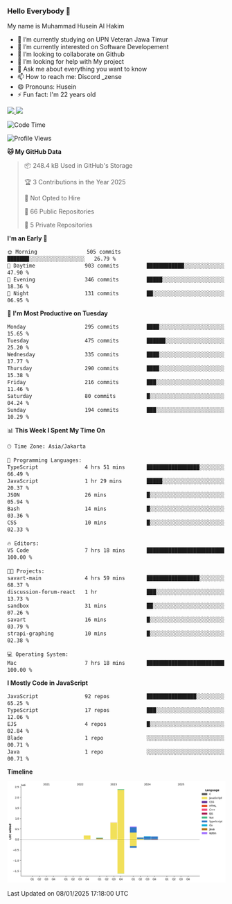 ### Hello Everybody 👋

My name is Muhammad Husein Al Hakim

- 🔭 I’m currently studying on UPN Veteran Jawa Timur
- 🌱 I’m currently interested on Software Developement
- 👯 I’m looking to collaborate on Github
- 🤔 I’m looking for help with My project
- 💬 Ask me about everything you want to know
- 📫 How to reach me: Discord _zense
- 😄 Pronouns: Husein
- ⚡ Fun fact: I'm 22 years old

<p align="left">
<a href="https://github.com/huseinhq">
  <img height="180em" src="https://github-readme-stats-eight-theta.vercel.app/api?username=huseinhq&show_icons=true&theme=algolia&include_all_commits=true&count_private=true"/>
  <img height="180em" src="https://github-readme-stats-eight-theta.vercel.app/api/top-langs/?username=huseinhq&layout=compact&langs_count=8&theme=algolia"/>
</a>
</p>

<!--START_SECTION:waka-->
![Code Time](http://img.shields.io/badge/Code%20Time-1%2C736%20hrs%2018%20mins-blue)

![Profile Views](http://img.shields.io/badge/Profile%20Views-0-blue)

**🐱 My GitHub Data** 

> 📦 248.4 kB Used in GitHub's Storage 
 > 
> 🏆 3 Contributions in the Year 2025
 > 
> 🚫 Not Opted to Hire
 > 
> 📜 66 Public Repositories 
 > 
> 🔑 5 Private Repositories 
 > 
**I'm an Early 🐤** 

```text
🌞 Morning                505 commits         ███████░░░░░░░░░░░░░░░░░░   26.79 % 
🌆 Daytime                903 commits         ████████████░░░░░░░░░░░░░   47.90 % 
🌃 Evening                346 commits         █████░░░░░░░░░░░░░░░░░░░░   18.36 % 
🌙 Night                  131 commits         ██░░░░░░░░░░░░░░░░░░░░░░░   06.95 % 
```
📅 **I'm Most Productive on Tuesday** 

```text
Monday                   295 commits         ████░░░░░░░░░░░░░░░░░░░░░   15.65 % 
Tuesday                  475 commits         ██████░░░░░░░░░░░░░░░░░░░   25.20 % 
Wednesday                335 commits         ████░░░░░░░░░░░░░░░░░░░░░   17.77 % 
Thursday                 290 commits         ████░░░░░░░░░░░░░░░░░░░░░   15.38 % 
Friday                   216 commits         ███░░░░░░░░░░░░░░░░░░░░░░   11.46 % 
Saturday                 80 commits          █░░░░░░░░░░░░░░░░░░░░░░░░   04.24 % 
Sunday                   194 commits         ███░░░░░░░░░░░░░░░░░░░░░░   10.29 % 
```


📊 **This Week I Spent My Time On** 

```text
🕑︎ Time Zone: Asia/Jakarta

💬 Programming Languages: 
TypeScript               4 hrs 51 mins       █████████████████░░░░░░░░   66.49 % 
JavaScript               1 hr 29 mins        █████░░░░░░░░░░░░░░░░░░░░   20.37 % 
JSON                     26 mins             █░░░░░░░░░░░░░░░░░░░░░░░░   05.94 % 
Bash                     14 mins             █░░░░░░░░░░░░░░░░░░░░░░░░   03.36 % 
CSS                      10 mins             █░░░░░░░░░░░░░░░░░░░░░░░░   02.33 % 

🔥 Editors: 
VS Code                  7 hrs 18 mins       █████████████████████████   100.00 % 

🐱‍💻 Projects: 
savart-main              4 hrs 59 mins       █████████████████░░░░░░░░   68.37 % 
discussion-forum-react   1 hr                ███░░░░░░░░░░░░░░░░░░░░░░   13.73 % 
sandbox                  31 mins             ██░░░░░░░░░░░░░░░░░░░░░░░   07.26 % 
savart                   16 mins             █░░░░░░░░░░░░░░░░░░░░░░░░   03.79 % 
strapi-graphing          10 mins             █░░░░░░░░░░░░░░░░░░░░░░░░   02.38 % 

💻 Operating System: 
Mac                      7 hrs 18 mins       █████████████████████████   100.00 % 
```

**I Mostly Code in JavaScript** 

```text
JavaScript               92 repos            ████████████████░░░░░░░░░   65.25 % 
TypeScript               17 repos            ███░░░░░░░░░░░░░░░░░░░░░░   12.06 % 
EJS                      4 repos             █░░░░░░░░░░░░░░░░░░░░░░░░   02.84 % 
Blade                    1 repo              ░░░░░░░░░░░░░░░░░░░░░░░░░   00.71 % 
Java                     1 repo              ░░░░░░░░░░░░░░░░░░░░░░░░░   00.71 % 
```



**Timeline**

![Lines of Code chart](https://raw.githubusercontent.com/HuseinHQ/HuseinHQ/main/assets/bar_graph.png)


 Last Updated on 08/01/2025 17:18:00 UTC
<!--END_SECTION:waka-->
